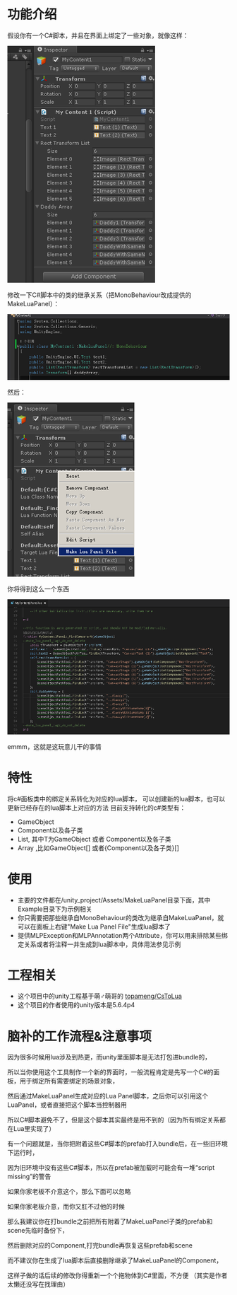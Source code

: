 # 功能介绍
假设你有一个C#脚本，并且在界面上绑定了一些对象，就像这样：

![img](https://github.com/ltccss/make_lua_panel_in_unity/raw/master/doc/how_to_use_1.png)


修改一下C#脚本中的类的继承关系（把MonoBehaviour改成提供的MakeLuaPanel）：


![img](https://github.com/ltccss/make_lua_panel_in_unity/raw/master/doc/how_to_use_2.png)

然后：


![img](https://github.com/ltccss/make_lua_panel_in_unity/raw/master/doc/how_to_use_3.png)

你将得到这么一个东西


![img](https://github.com/ltccss/make_lua_panel_in_unity/raw/master/doc/how_to_use_4.png)

emmm，这就是这玩意儿干的事情


# 特性
将c#面板类中的绑定关系转化为对应的lua脚本，
可以创建新的lua脚本，也可以更新已经存在的lua脚本上对应的方法
目前支持转化的c#类型有：
* GameObject
* Component以及各子类
* List<T>, 其中T为GameObject 或者 Component以及各子类
* Array ,比如GameObject[] 或者{Component以及各子类}[]

# 使用
* 主要的文件都在/unity_project/Assets/MakeLuaPanel目录下面，其中Example目录下为示例相关
* 你只需要把那些继承自MonoBehaviour的类改为继承自MakeLuaPanel，就可以在面板上右键"Make Lua Panel File"生成lua脚本了
* 提供MLPException和MLPAnnotation两个Attribute，你可以用来排除某些绑定关系或者将注释一并生成到lua脚本中，具体用法参见示例

# 工程相关
* 这个项目中的unity工程基于萌♂萌哥的 [topameng/CsToLua](https://github.com/topameng/CsToLua)
* 这个项目的作者使用的unity版本是5.6.4p4

# 脑补的工作流程&注意事项
因为很多时候用lua涉及到热更，而unity里面脚本是无法打包进bundle的，

所以当你使用这个工具制作一个新的界面时，一般流程肯定是先写一个C#的面板，用于绑定所有需要绑定的场景对象，

然后通过MakeLuaPanel生成对应的Lua Panel脚本，之后你可以引用这个LuaPanel，或者直接把这个脚本当控制器用

所以C#脚本避免不了，但是这个脚本其实最终是用不到的（因为所有绑定关系都在Lua里实现了）

有一个问题就是，当你把附着这些C#脚本的prefab打入bundle后，在一些旧环境下运行时，

因为旧环境中没有这些C#脚本，所以在prefab被加载时可能会有一堆“script missing”的警告

如果你家老板不介意这个，那么下面可以忽略

如果你家老板介意，而你又肛不过他的时候

那么我建议你在打bundle之前把所有附着了MakeLuaPanel子类的prefab和scene先临时备份下，

然后删除对应的Component,打完bundle再恢复这些prefab和scene

而不建议你在生成了lua脚本后直接删除继承了MakeLuaPanel的Component，

这样子做的话后续的修改你得重新一个个拖物体到C#里面，不方便
（其实是作者太懒还没写在找理由）
